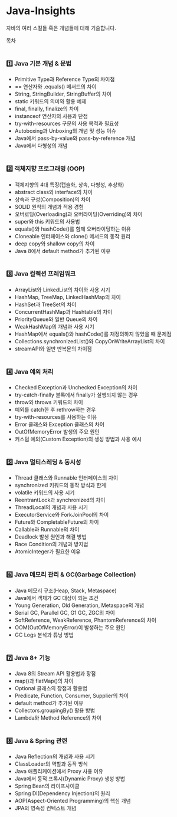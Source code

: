 # Java-Insights
자바의 여러 스킬들 혹은 개념들에 대해 기술합니다.


목차<br><br>

### 1️⃣ Java 기본 개념 & 문법<br>

- Primitive Type과 Reference Type의 차이점<br> 
- == 연산자와 .equals() 메서드의 차이<br>
- String, StringBuilder, StringBuffer의 차이<br>
- static 키워드의 의미와 활용 예제<br>
- final, finally, finalize의 차이<br> 
- instanceof 연산자의 사용과 단점<br>
- try-with-resources 구문의 사용 목적과 필요성<br>
- Autoboxing과 Unboxing의 개념 및 성능 이슈<br>
- Java에서 pass-by-value와 pass-by-reference 개념<br>
- Java에서 다형성의 개념<br><br>

### 2️⃣ 객체지향 프로그래밍 (OOP)<br>

- 객체지향의 4대 특징(캡슐화, 상속, 다형성, 추상화)<br>
- abstract class와 interface의 차이<br>
- 상속과 구성(Composition)의 차이<br>
- SOLID 원칙의 개념과 적용 경험<br>
- 오버로딩(Overloading)과 오버라이딩(Overriding)의 차이<br>
- super와 this 키워드의 사용법<br>
- equals()와 hashCode()를 함께 오버라이딩하는 이유<br>
- Cloneable 인터페이스와 clone() 메서드의 동작 원리<br>
- deep copy와 shallow copy의 차이<br>
- Java 8에서 default method가 추가된 이유<br><br>

### 3️⃣ Java 컬렉션 프레임워크<br>
- ArrayList와 LinkedList의 차이와 사용 시기<br>
- HashMap, TreeMap, LinkedHashMap의 차이<br>
- HashSet과 TreeSet의 차이<br>
- ConcurrentHashMap과 Hashtable의 차이<br>
- PriorityQueue와 일반 Queue의 차이<br>
- WeakHashMap의 개념과 사용 시기<br>
- HashMap에서 equals()와 hashCode()를 재정의하지 않았을 때 문제점<br>
- Collections.synchronizedList()와 CopyOnWriteArrayList의 차이<br>
- streamAPI와 일반 반복문의 차이점<br><br>

### 4️⃣ Java 예외 처리<br>
- Checked Exception과 Unchecked Exception의 차이<br>
- try-catch-finally 블록에서 finally가 실행되지 않는 경우<br>
- throw와 throws 키워드의 차이<br>
- 예외를 catch한 후 rethrow하는 경우<br>
- try-with-resources를 사용하는 이유<br>
- Error 클래스와 Exception 클래스의 차이<br>
- OutOfMemoryError 발생의 주요 원인<br>
- 커스텀 예외(Custom Exception)의 생성 방법과 사용 예시<br><br>

### 5️⃣ Java 멀티스레딩 & 동시성<br>
- Thread 클래스와 Runnable 인터페이스의 차이<br>
- synchronized 키워드의 동작 방식과 한계<br>
- volatile 키워드의 사용 시기<br>
- ReentrantLock과 synchronized의 차이<br>
- ThreadLocal의 개념과 사용 시기<br>
- ExecutorService와 ForkJoinPool의 차이<br>
- Future와 CompletableFuture의 차이<br>
- Callable과 Runnable의 차이<br>
- Deadlock 발생 원인과 해결 방법<br>
- Race Condition의 개념과 방지법<br>
- AtomicInteger가 필요한 이유<br><br>

### 6️⃣ Java 메모리 관리 & GC(Garbage Collection)<br>
- Java 메모리 구조(Heap, Stack, Metaspace)<br>
- Java에서 객체가 GC 대상이 되는 조건<br>
- Young Generation, Old Generation, Metaspace의 개념<br>
- Serial GC, Parallel GC, G1 GC, ZGC의 차이<br>
- SoftReference, WeakReference, PhantomReference의 차이<br>
- OOM(OutOfMemoryError)이 발생하는 주요 원인<br>
- GC Logs 분석과 튜닝 방법<br><br>

### 7️⃣ Java 8+ 기능<br>
- Java 8의 Stream API 활용법과 장점<br>
- map()과 flatMap()의 차이<br>
- Optional 클래스의 장점과 활용법<br>
- Predicate, Function, Consumer, Supplier의 차이<br>
- default method가 추가된 이유<br>
- Collectors.groupingBy() 활용 방법<br>
- Lambda와 Method Reference의 차이<br><br>

### 8️⃣ Java & Spring 관련<br>
- Java Reflection의 개념과 사용 시기<br>
- ClassLoader의 역할과 동작 방식<br>
- Java 애플리케이션에서 Proxy 사용 이유<br>
- Java에서 동적 프록시(Dynamic Proxy) 생성 방법<br>
- Spring Bean의 라이프사이클<br>
- Spring DI(Dependency Injection)의 원리<br>
- AOP(Aspect-Oriented Programming)의 핵심 개념<br>
- JPA의 영속성 컨텍스트 개념<br>